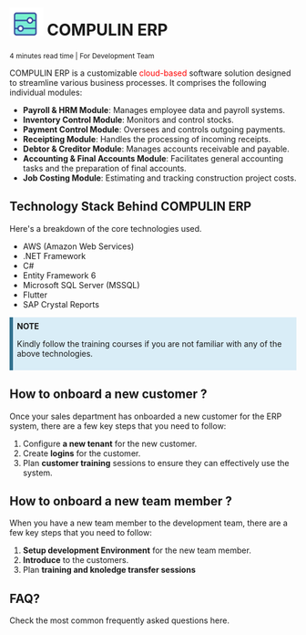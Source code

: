 #  <img src="images/logo.png" alt="Logo" style="height:50px; margin-top:5px;" />  COMPULIN ERP
<span style="font-size:12px;">4 minutes read time | For Development Team</span>


COMPULIN ERP is a customizable <span style="color: red">cloud-based</span> software solution designed to streamline various business processes. It comprises the following individual modules:

* **Payroll & HRM Module**: Manages employee data and payroll systems.
* **Inventory Control Module**: Monitors and control stocks.
* **Payment Control Module**: Oversees and controls outgoing payments.
* **Receipting Module**: Handles the processing of incoming receipts.
* **Debtor & Creditor Module**: Manages accounts receivable and payable.
* **Accounting & Final Accounts Module**: Facilitates general accounting tasks and the preparation of final accounts.
* **Job Costing Module**: Estimating and tracking construction project costs.
  

## Technology Stack Behind COMPULIN ERP
Here's a breakdown of the core technologies used.

* AWS (Amazon Web Services)
* .NET Framework 
* C#
* Entity Framework 6
* Microsoft SQL Server (MSSQL)
* Flutter
* SAP Crystal Reports

<div style="background-color:#D9EDF7; border-left:6px solid #31708F; padding:0.5em; margin-bottom:1em;">
  <strong>NOTE</strong>
  <p>Kindly follow the training courses if you are not familiar with any of the above technologies.</p>
</div>

## How to onboard a new customer ?

Once your sales department has onboarded a new customer for the ERP system, there are a few key steps that you need to follow:

1. Configure <b>a new tenant</b> for the new customer.
2. Create <b>logins</b> for the customer.
3. Plan <b>customer training</b> sessions to ensure they can effectively use the system.

## How to onboard a new team member ?

When you have a new team member to the development team, there are a few key steps that you need to follow:

1. <b>Setup development Environment</b> for the new team member.
2. <b>Introduce</b> to the customers.
3. Plan <b>training and knoledge transfer sessions</b>
   
## FAQ?
Check the most common frequently asked questions here.